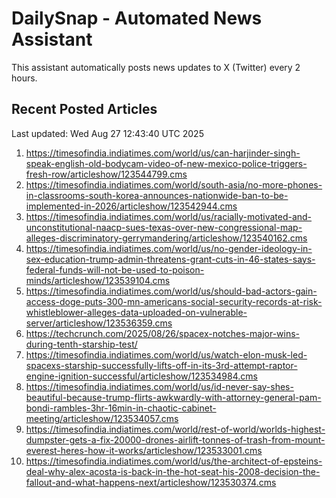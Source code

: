 # DailySnap - Automated News Assistant

This assistant automatically posts news updates to X (Twitter) every 2 hours.

## Recent Posted Articles

Last updated: Wed Aug 27 12:43:40 UTC 2025

1. https://timesofindia.indiatimes.com/world/us/can-harjinder-singh-speak-english-old-bodycam-video-of-new-mexico-police-triggers-fresh-row/articleshow/123544799.cms
2. https://timesofindia.indiatimes.com/world/south-asia/no-more-phones-in-classrooms-south-korea-announces-nationwide-ban-to-be-implemented-in-2026/articleshow/123542944.cms
3. https://timesofindia.indiatimes.com/world/us/racially-motivated-and-unconstitutional-naacp-sues-texas-over-new-congressional-map-alleges-discriminatory-gerrymandering/articleshow/123540162.cms
4. https://timesofindia.indiatimes.com/world/us/no-gender-ideology-in-sex-education-trump-admin-threatens-grant-cuts-in-46-states-says-federal-funds-will-not-be-used-to-poison-minds/articleshow/123539104.cms
5. https://timesofindia.indiatimes.com/world/us/should-bad-actors-gain-access-doge-puts-300-mn-americans-social-security-records-at-risk-whistleblower-alleges-data-uploaded-on-vulnerable-server/articleshow/123536359.cms
6. https://techcrunch.com/2025/08/26/spacex-notches-major-wins-during-tenth-starship-test/
7. https://timesofindia.indiatimes.com/world/us/watch-elon-musk-led-spacexs-starship-successfully-lifts-off-in-its-3rd-attempt-raptor-engine-ignition-successful/articleshow/123534984.cms
8. https://timesofindia.indiatimes.com/world/us/id-never-say-shes-beautiful-because-trump-flirts-awkwardly-with-attorney-general-pam-bondi-rambles-3hr-16min-in-chaotic-cabinet-meeting/articleshow/123534057.cms
9. https://timesofindia.indiatimes.com/world/rest-of-world/worlds-highest-dumpster-gets-a-fix-20000-drones-airlift-tonnes-of-trash-from-mount-everest-heres-how-it-works/articleshow/123533001.cms
10. https://timesofindia.indiatimes.com/world/us/the-architect-of-epsteins-deal-why-alex-acosta-is-back-in-the-hot-seat-his-2008-decision-the-fallout-and-what-happens-next/articleshow/123530374.cms
